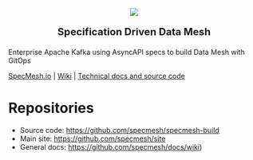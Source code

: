 <p align="center"><a href="https://specmesh.io/" target="_blank" rel="noopener noreferrer">
<img src="https://user-images.githubusercontent.com/71075996/190342554-e0d8cd5d-7025-41fe-910e-665e91438c6b.png"/></a></p>
<p align="center" style="font-size:20px"> 
    <b>Specification Driven Data Mesh</b>
</p>

Enterprise Apache Kafka using AsyncAPI specs to build Data Mesh with GitOps


[SpecMesh.io](https://specmesh.io/) | [Wiki](https://github.com/specmesh/docs/wiki) |  [Technical docs and source code](https://github.com/specmesh/specmesh-build)


# Repositories

- Source code: https://github.com/specmesh/specmesh-build
- Main site: https://github.com/specmesh/site
- General docs: https://github.com/specmesh/docs/wiki)


